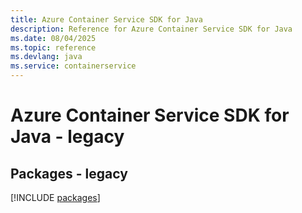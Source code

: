 ```yaml
---
title: Azure Container Service SDK for Java
description: Reference for Azure Container Service SDK for Java
ms.date: 08/04/2025
ms.topic: reference
ms.devlang: java
ms.service: containerservice
---
```

# Azure Container Service SDK for Java - legacy
## Packages - legacy
[!INCLUDE [packages](container-service-index.md)]
